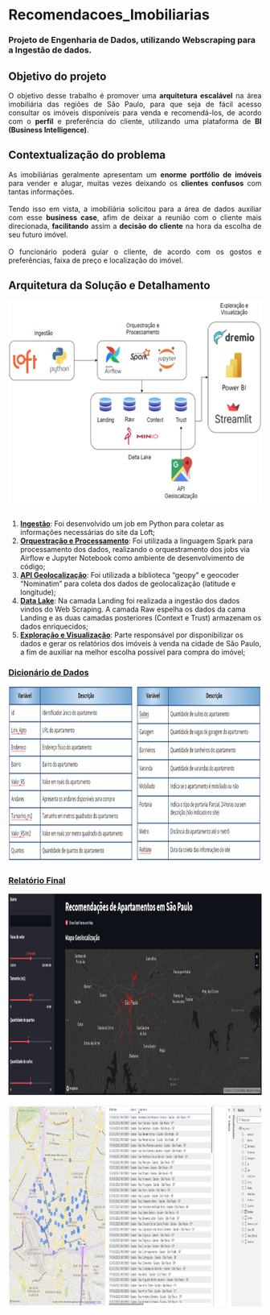 # Recomendacoes_Imobiliarias

### Projeto de Engenharia de Dados, utilizando Webscraping para a Ingestão de dados. 

## Objetivo do projeto

<p align="justify">
O objetivo desse trabalho é promover uma <b>arquitetura escalável</b> na área imobiliária das regiões de São Paulo, para que seja de fácil acesso consultar os imóveis disponíveis para venda e recomendá-los, de acordo com o <b>perfil</b> e preferência do cliente, utilizando uma plataforma de <b>BI (Business Intelligence)</b>. 
</p>

## Contextualização do problema 

<p align="justify">
As imobiliárias geralmente apresentam um <b>enorme portfólio de imóveis</b> para vender e alugar, muitas vezes deixando os <b>clientes confusos</b> com tantas informações. 
<br>
<br>
Tendo isso em vista, a imobiliária solicitou para a área de dados auxiliar com esse <b>business case</b>, afim de deixar a reunião com o cliente mais direcionada, <b>facilitando</b> assim a <b>decisão do cliente</b> na hora da escolha de seu futuro imóvel. 
<br>
<br>
O funcionário poderá guiar o cliente, de acordo com os gostos e preferências, faixa de preço e localização do imóvel.        
</p>

## Arquitetura da Solução e Detalhamento

<div align="center">
<img src="https://github.com/Lucas-Sobreira/Recomendacoes_Imobiliarias/blob/main/imgs/arquitetura.png" width="620" height="400"/>
</div>

<br>

1) <b><ins>Ingestão</ins></b>: Foi desenvolvido um job em Python para coletar as informações necessárias do site da Loft; 
2) <b><ins>Orquestração e Processamento</ins></b>: Foi utilizada a linguagem Spark para processamento dos dados, realizando o orquestramento dos jobs via Airflow e Jupyter Notebook como ambiente de desenvolvimento de código; 
3) <b><ins>API Geolocalização</ins></b>: Foi utilizada a biblioteca “geopy” e geocoder “Nominatim” para coleta dos dados de geolocalização (latitude e longitude);
4) <b><ins>Data Lake</ins></b>: Na camada Landing foi realizada a ingestão dos dados vindos do Web Scraping. A camada Raw espelha os dados da cama Landing e as duas camadas posteriores (Context e Trust) armazenam os dados enriquecidos; 
5) <b><ins>Exploração e Visualização</ins></b>: Parte responsável por disponibilizar os dados e gerar os relatórios dos imóveis à venda na cidade de São Paulo, a fim de auxiliar na melhor escolha possível para compra do imóvel;

### <ins>Dicionário de Dados</ins>

<div align="center">
<img src="https://github.com/Lucas-Sobreira/Recomendacoes_Imobiliarias/blob/main/imgs/dicionario_dados.png" width="800" height="350"/>
</div>

### <ins>Relatório Final</ins>

<div align="center">
<img src="https://github.com/Lucas-Sobreira/Recomendacoes_Imobiliarias/blob/main/imgs/relatorio.png" width="900" height="400"/>
</div>

<br>

<div align="center">
<img src="https://github.com/Lucas-Sobreira/Recomendacoes_Imobiliarias/blob/main/imgs/relatorio2.png" width="900" height="400"/>
</div>
